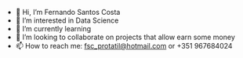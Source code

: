 - 👋 Hi, I’m Fernando Santos Costa
- 👀 I’m interested in Data Science
- 🌱 I’m currently learning 
- 💞️ I’m looking to collaborate on projects that allow earn some money
- 📫 How to reach me: fsc_protatil@hotmail.com or +351 967684024

<!---
fsc-recursos-partilhados/fsc-recursos-partilhados is a ✨ special ✨ repository because its `README.md` (this file) appears on your GitHub profile.
You can click the Preview link to take a look at your changes.
--->
